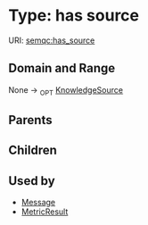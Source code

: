 
# Type: has source




URI: [semqc:has_source](http://w3id.org/semqchas_source)


## Domain and Range

None ->  <sub>OPT</sub> [KnowledgeSource](KnowledgeSource.md)

## Parents


## Children


## Used by

 * [Message](Message.md)
 * [MetricResult](MetricResult.md)
